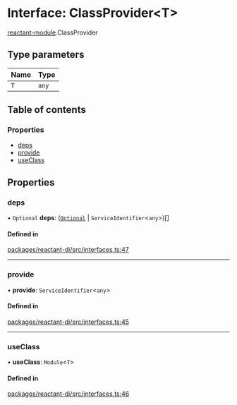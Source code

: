 # Interface: ClassProvider<T\>

[reactant-module](../modules/reactant_module.md).ClassProvider

## Type parameters

| Name | Type |
| :------ | :------ |
| `T` | `any` |

## Table of contents

### Properties

- [deps](reactant_module.ClassProvider.md#deps)
- [provide](reactant_module.ClassProvider.md#provide)
- [useClass](reactant_module.ClassProvider.md#useclass)

## Properties

### deps

• `Optional` **deps**: ([`Optional`](../classes/reactant_module.Optional.md) \| `ServiceIdentifier`<`any`\>)[]

#### Defined in

[packages/reactant-di/src/interfaces.ts:47](https://github.com/unadlib/reactant/blob/46d47605/packages/reactant-di/src/interfaces.ts#L47)

___

### provide

• **provide**: `ServiceIdentifier`<`any`\>

#### Defined in

[packages/reactant-di/src/interfaces.ts:45](https://github.com/unadlib/reactant/blob/46d47605/packages/reactant-di/src/interfaces.ts#L45)

___

### useClass

• **useClass**: `Module`<`T`\>

#### Defined in

[packages/reactant-di/src/interfaces.ts:46](https://github.com/unadlib/reactant/blob/46d47605/packages/reactant-di/src/interfaces.ts#L46)
